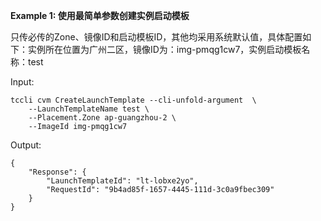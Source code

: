 **Example 1: 使用最简单参数创建实例启动模板**

只传必传的Zone、镜像ID和启动模板ID，其他均采用系统默认值，具体配置如下：实例所在位置为广州二区，镜像ID为：img-pmqg1cw7，实例启动模板名称：test

Input: 

```
tccli cvm CreateLaunchTemplate --cli-unfold-argument  \
    --LaunchTemplateName test \
    --Placement.Zone ap-guangzhou-2 \
    --ImageId img-pmqg1cw7
```

Output: 
```
{
    "Response": {
        "LaunchTemplateId": "lt-lobxe2yo",
        "RequestId": "9b4ad85f-1657-4445-111d-3c0a9fbec309"
    }
}
```

